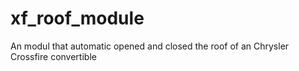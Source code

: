 # xf_roof_module
An modul that automatic opened and closed the roof of an Chrysler Crossfire convertible
